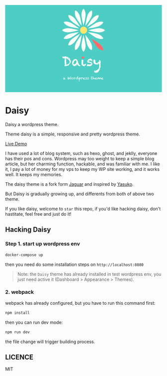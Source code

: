 <p align="center">
	<img width="600" src="./docs/images/theme_daisy.jpg" alt="daisy">
</p>

# Daisy

Daisy a wordpress theme.

Theme daisy is a simple, responsive and pretty wordpress theme.

[Live Demo](http://chenquan.me)

I have used a lot of blog system, such as hexo, ghost, and jeklly, everyone has their pos and cons. Wordpress may too weight to keep a simple blog article, but her charming function, hackable, and was familiar with me. I like it, I pay a lot of money for my vps to keep my WP site working, and it works well. It keeps my memories.

The daisy theme is a fork form [Jaguar](https://fatesinger.com) and inspired by  [Yasuko]("https://github.com/foru17/Yasuko").

But Daisy is gradually growing up, and differents from both of above two theme.

If you like daisy, welcome to `star` this repo, if you'd like hacking daisy, don't hastitate, feel free and just do it!

## Hacking Daisy

### Step 1. start up wordpress env

```bash
docker-compose up
```

then you need do some installation steps on `http://localhost:8080`

> Note: the `Daisy` theme has already installed in test wordpress env, you just need active it (Dashboard > Appearance > Themes).

### 2. webpack

webpack has already configured, but you have to run this command first:

```bash
npm install
```

then you can run dev mode:

```bash
npm run dev
```

the file change will trigger building process.

## LICENCE

MIT